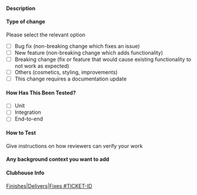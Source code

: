 #### Description

#### Type of change

Please select the relevant option

- [ ] Bug fix (non-breaking change which fixes an issue)
- [ ] New feature (non-breaking change which adds functionality)
- [ ] Breaking change (fix or feature that would cause existing functionality to not work as expected)
- [ ] Others (cosmetics, styling, improvements)
- [ ] This change requires a documentation update

#### How Has This Been Tested?

- [ ] Unit
- [ ] Integration
- [ ] End-to-end

#### How to Test

Give instructions on how reviewers can verify your work

#### Any background context you want to add

#### Clubhouse Info

[Finishes|Delivers|Fixes #TICKET-ID](https://ticket-url)
